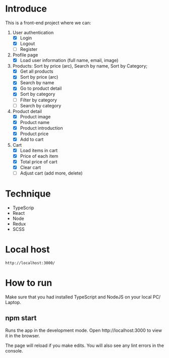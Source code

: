 
# Introduce
This is a front-end project where we can:
1. User authentication
   - [x] Login
   - [x] Logout
   - [ ] Register

2. Profile page
   - [x] Load user information (full name, email, image)

3. Products: Sort by price (arc), Search by name, Sort by Category; 
   - [x] Get all products
   - [x] Sort by price (arc)
   - [x] Search by name
   - [x] Go to product detail
   - [x] Sort by category
   - [ ] Filter by category
   - [ ] Search by category
   
4. Product detail
   - [x] Product image
   - [x] Product name
   - [x] Product introduction
   - [x] Product price
   - [x] Add to cart
   
5. Cart
   - [x] Load items in cart
   - [x] Price of each item
   - [x] Total price of cart
   - [x] Clear cart
   - [ ] Adjust cart (add more, delete)

# Technique
- TypeScrip
- React
- Node
- Redux
- SCSS
    
# Local host
    http://localhost:3000/

# How to run
Make sure that you had installed TypeScript and NodeJS on your local PC/ Laptop.
## npm start
Runs the app in the development mode.
Open http://localhost:3000 to view it in the browser.

The page will reload if you make edits.
You will also see any lint errors in the console.